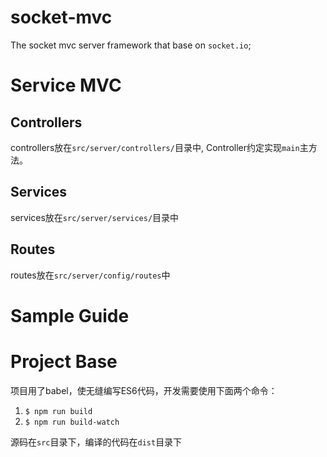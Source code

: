 # socket-mvc
The socket mvc server framework that base on `socket.io`;

# Service MVC

## Controllers
controllers放在`src/server/controllers/`目录中,
Controller约定实现`main`主方法。

## Services
services放在`src/server/services/`目录中

## Routes
routes放在`src/server/config/routes`中

# Sample Guide

# Project Base
项目用了babel，使无缝编写ES6代码，开发需要使用下面两个命令：
1. `$ npm run build`
2. `$ npm run build-watch`

源码在`src`目录下，编译的代码在`dist`目录下